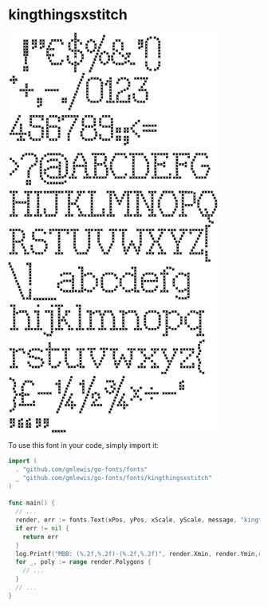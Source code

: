 # kingthingsxstitch

![kingthingsxstitch](kingthingsxstitch.png)

To use this font in your code, simply import it:

```go
import (
  . "github.com/gmlewis/go-fonts/fonts"
  _ "github.com/gmlewis/go-fonts/fonts/kingthingsxstitch"
)

func main() {
  // ...
  render, err := fonts.Text(xPos, yPos, xScale, yScale, message, "kingthingsxstitch")
  if err != nil {
    return err
  }
  log.Printf("MBB: (%.2f,%.2f)-(%.2f,%.2f)", render.Xmin, render.Ymin,render.Xmax, render.Ymax)
  for _, poly := range render.Polygons {
    // ...
  }
  // ...
}
```
